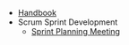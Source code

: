 * [Handbook](../README.md)
* Scrum Sprint Development
  * [Sprint Planning Meeting](sprint-planning.md)